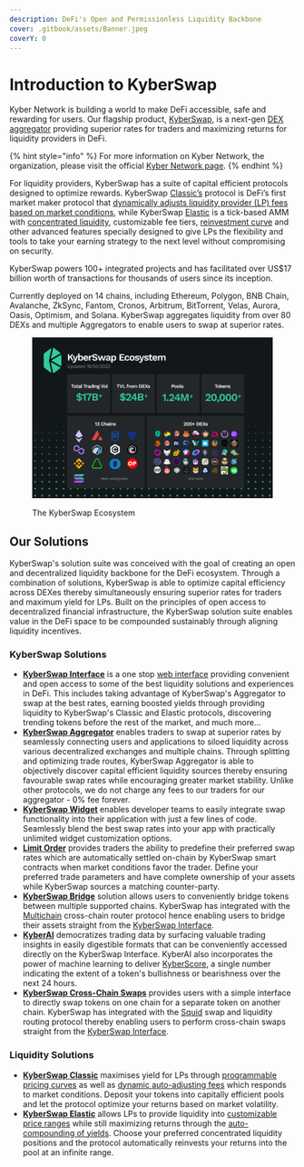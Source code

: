 ```yaml
---
description: DeFi's Open and Permissionless Liquidity Backbone
cover: .gitbook/assets/Banner.jpeg
coverY: 0
---
```


# Introduction to KyberSwap

Kyber Network is building a world to make DeFi accessible, safe and rewarding for users. Our flagship product, [KyberSwap](http://www.kyberswap.com), is a next-gen [DEX aggregator](getting-started/foundational-topics/decentralized-finance/dex-aggregator.md) providing superior rates for traders and maximizing returns for liquidity providers in DeFi.&#x20;

{% hint style="info" %}
For more information on Kyber Network, the organization, please visit the official [Kyber Network page](https://kyber.network/).&#x20;
{% endhint %}

For liquidity providers, KyberSwap has a suite of capital efficient protocols designed to optimize rewards. KyberSwap [Classic’s](liquidity-solutions/kyberswap-classic/) protocol is DeFi’s first market maker protocol that [dynamically adjusts liquidity provider (LP) fees based on market conditions](liquidity-solutions/kyberswap-classic/concepts/flexible-fee-adjustment.md), while KyberSwap [Elastic](liquidity-solutions/kyberswap-elastic/) is a tick-based AMM with [concentrated liquidity](liquidity-solutions/kyberswap-elastic/concepts/concentrated-liquidity.md), customizable fee tiers, [reinvestment curve](liquidity-solutions/kyberswap-elastic/concepts/reinvestment-curve.md) and other advanced features specially designed to give LPs the flexibility and tools to take your earning strategy to the next level without compromising on security.

KyberSwap powers 100+ integrated projects and has facilitated over US$17 billion worth of transactions for thousands of users since its inception.

Currently deployed on 14 chains, including Ethereum, Polygon, BNB Chain, Avalanche, ZkSync, Fantom, Cronos, Arbitrum, BitTorrent, Velas, Aurora, Oasis, Optimism, and Solana. KyberSwap aggregates liquidity from over 80 DEXs and multiple Aggregators to enable users to swap at superior rates.

<figure><img src=".gitbook/assets/160323_ecosystem-stats.png" alt=""><figcaption><p>The KyberSwap Ecosystem</p></figcaption></figure>

## Our Solutions

KyberSwap's solution suite was conceived with the goal of creating an open and decentralized liquidity backbone for the DeFi ecosystem. Through a combination of solutions, KyberSwap is able to optimize capital efficiency across DEXes thereby simultaneously ensuring superior rates for traders and maximum yield for LPs. Built on the principles of open access to decentralized financial infrastructure, the KyberSwap solution suite enables value in the DeFi space to be compounded sustainably through aligning liquidity incentives.

### KyberSwap Solutions

* [**KyberSwap Interface**](kyberswap-solutions/kyberswap-interface/) is a one stop [web interface](https://kyberswap.com/) providing convenient and open access to some of the best liquidity solutions and experiences in DeFi. This includes taking advantage of KyberSwap's Aggregator to swap at the best rates, earning boosted yields through providing liquidity to KyberSwap's Classic and Elastic protocols, discovering trending tokens before the rest of the market, and much more...
* [**KyberSwap Aggregator**](kyberswap-solutions/kyberswap-aggregator/) enables traders to swap at superior rates by seamlessly connecting users and applications to siloed liquidity across various decentralized exchanges and multiple chains. Through splitting and optimizing trade routes, KyberSwap Aggregator is able to objectively discover capital efficient liquidity sources thereby ensuring favourable swap rates while encouraging greater market stability. Unlike other protocols, we do not charge any fees to our traders for our aggregator - 0% fee forever.
* [**KyberSwap Widget**](kyberswap-solutions/kyberswap-widget/) enables developer teams to easily integrate swap functionality into their application with just a few lines of code. Seamlessly blend the best swap rates into your app with practically unlimited widget customization options.
* [**Limit Order**](kyberswap-solutions/limit-order/) provides traders the ability to predefine their preferred swap rates which are automatically settled on-chain by KyberSwap smart contracts when market conditions favor the trader. Define your preferred trade parameters and have complete ownership of your assets while KyberSwap sources a matching counter-party.
* [**KyberSwap Bridge**](kyberswap-solutions/kyberswap-interface/user-guides/bridge-your-assets-across-multiple-chains.md) solution allows users to conveniently bridge tokens between multiple supported chains. KyberSwap has integrated with the [Multichain](broken-reference) cross-chain router protocol hence enabling users to bridge their assets straight from the [KyberSwap Interface](https://kyberswap.com/bridge).
* [**KyberAI**](kyberswap-solutions/kyberai/) democratizes trading data by surfacing valuable trading insights in easily digestible formats that can be conveniently accessed directly on the KyberSwap Interface. KyberAI also incorporates the power of machine learning to deliver [KyberScore](kyberswap-solutions/kyberai/kyberscore.md), a single number indicating the extent of a token's bullishness or bearishness over the next 24 hours.
* [**KyberSwap Cross-Chain Swaps**](kyberswap-solutions/kyberswap-interface/user-guides/swap-between-different-tokens-across-chains.md) provides users with a simple interface to directly swap tokens on one chain for a separate token on another chain. KyberSwap has integrated with the [Squid](https://docs.squidrouter.com/) swap and liquidity routing protocol thereby enabling users to perform cross-chain swaps straight from the [KyberSwap Interface](https://kyberswap.com/cross-chain).

### Liquidity Solutions

* [**KyberSwap Classic**](liquidity-solutions/kyberswap-classic/) maximises yield for LPs through [programmable pricing curves](liquidity-solutions/kyberswap-classic/concepts/dynamic-pricing-curves.md) as well as [dynamic auto-adjusting fees](liquidity-solutions/kyberswap-classic/concepts/flexible-fee-adjustment.md) which responds to market conditions. Deposit your tokens into capitally efficient pools and let the protocol optimize your returns based on market volatility.
* [**KyberSwap Elastic**](liquidity-solutions/kyberswap-elastic/) allows LPs to provide liquidity into [customizable price ranges](liquidity-solutions/kyberswap-elastic/concepts/concentrated-liquidity.md) while still maximizing returns through the [auto-compounding of yields](liquidity-solutions/kyberswap-elastic/concepts/reinvestment-curve.md). Choose your preferred concentrated liquidity positions and the protocol automatically reinvests your returns into the pool at an infinite range.
